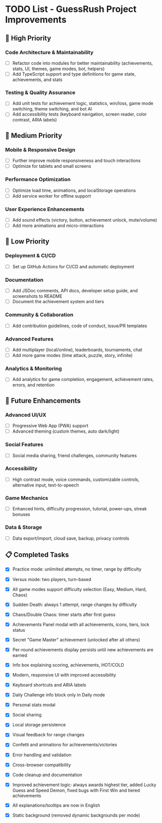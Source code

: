 # TODO List - GuessRush Project Improvements

## 🚀 High Priority

### Code Architecture & Maintainability
- [ ] Refactor code into modules for better maintainability (achievements, stats, UI, themes, game modes, bot, helpers)
- [ ] Add TypeScript support and type definitions for game state, achievements, and stats

### Testing & Quality Assurance
- [ ] Add unit tests for achievement logic, statistics, win/loss, game mode switching, theme switching, and bot AI
- [ ] Add accessibility tests (keyboard navigation, screen reader, color contrast, ARIA labels)

## 📱 Medium Priority

### Mobile & Responsive Design
- [ ] Further improve mobile responsiveness and touch interactions
- [ ] Optimize for tablets and small screens

### Performance Optimization
- [ ] Optimize load time, animations, and localStorage operations
- [ ] Add service worker for offline support

### User Experience Enhancements
- [ ] Add sound effects (victory, button, achievement unlock, mute/volume)
- [ ] Add more animations and micro-interactions

## 🔧 Low Priority

### Deployment & CI/CD
- [ ] Set up GitHub Actions for CI/CD and automatic deployment

### Documentation
- [ ] Add JSDoc comments, API docs, developer setup guide, and screenshots to README
- [ ] Document the achievement system and tiers

### Community & Collaboration
- [ ] Add contribution guidelines, code of conduct, issue/PR templates

### Advanced Features
- [ ] Add multiplayer (local/online), leaderboards, tournaments, chat
- [ ] Add more game modes (time attack, puzzle, story, infinite)

### Analytics & Monitoring
- [ ] Add analytics for game completion, engagement, achievement rates, errors, and retention

## 🎯 Future Enhancements

### Advanced UI/UX
- [ ] Progressive Web App (PWA) support
- [ ] Advanced theming (custom themes, auto dark/light)

### Social Features
- [ ] Social media sharing, friend challenges, community features

### Accessibility
- [ ] High contrast mode, voice commands, customizable controls, alternative input, text-to-speech

### Game Mechanics
- [ ] Enhanced hints, difficulty progression, tutorial, power-ups, streak bonuses

### Data & Storage
- [ ] Data export/import, cloud save, backup, privacy controls

## 📋 Completed Tasks
- [x] Practice mode: unlimited attempts, no timer, range by difficulty
- [x] Versus mode: two players, turn-based
- [x] All game modes support difficulty selection (Easy, Medium, Hard, Chaos)
- [x] Sudden Death: always 1 attempt, range changes by difficulty
- [x] Chaos/Double Chaos: timer starts after first guess
- [x] Achievements Panel modal with all achievements, icons, tiers, lock status
- [x] Secret "Game Master" achievement (unlocked after all others)
- [x] Per-round achievements display persists until new achievements are earned
- [x] Info box explaining scoring, achievements, HOT/COLD
- [x] Modern, responsive UI with improved accessibility
- [x] Keyboard shortcuts and ARIA labels
- [x] Daily Challenge info block only in Daily mode
- [x] Personal stats modal
- [x] Social sharing
- [x] Local storage persistence
- [x] Visual feedback for range changes
- [x] Confetti and animations for achievements/victories
- [x] Error handling and validation
- [x] Cross-browser compatibility
- [x] Code cleanup and documentation
- [x] Improved achievement logic: always awards highest tier, added Lucky Guess and Speed Demon, fixed bugs with First Win and tiered achievements
- [x] All explanations/tooltips are now in English
- [x] Static background (removed dynamic backgrounds per mode)


